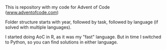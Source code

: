 This is repository with my code for Advent of Code (www.adventofcode.com)

Folder structure starts with year, followed by task, followed by language (if solved with multiple languages).

I started doing AoC in R, as it was my "fast" language. But in time I switched to Python, so you can find solutions in either language.
